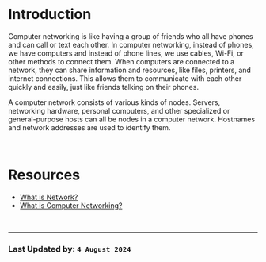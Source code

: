 <br/>

# Introduction

Computer networking is like having a group of friends who all have phones and can call or text each other. In computer networking, instead of phones, we have computers and instead of phone lines, we use cables, Wi-Fi, or other methods to connect them. When computers are connected to a network, they can share information and resources, like files, printers, and internet connections. This allows them to communicate with each other quickly and easily, just like friends talking on their phones.

A computer network consists of various kinds of nodes. Servers, networking hardware, personal computers, and other specialized or general-purpose hosts can all be nodes in a computer network. Hostnames and network addresses are used to identify them.

<br/>

# Resources
- [What is Network?](https://www.computerhope.com/jargon/n/network.htm)
- [What is Computer Networking?](https://www.geeksforgeeks.org/what-is-computer-networking/)

<br/>
<hr/>

### Last Updated by: `4 August 2024`